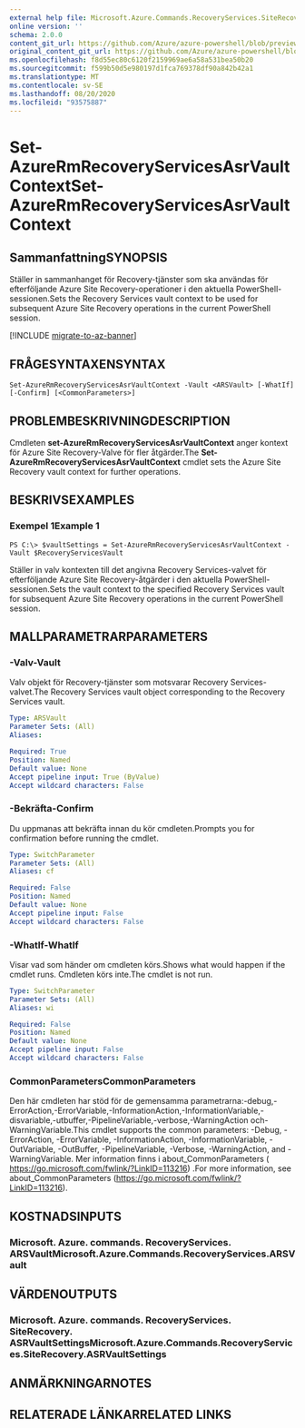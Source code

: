 ```yaml
---
external help file: Microsoft.Azure.Commands.RecoveryServices.SiteRecovery.dll-Help.xml
online version: ''
schema: 2.0.0
content_git_url: https://github.com/Azure/azure-powershell/blob/preview/src/ResourceManager/RecoveryServices.SiteRecovery/Commands.RecoveryServices.SiteRecovery/help/Set-AzureRmRecoveryServicesAsrVaultContext.md
original_content_git_url: https://github.com/Azure/azure-powershell/blob/preview/src/ResourceManager/RecoveryServices.SiteRecovery/Commands.RecoveryServices.SiteRecovery/help/Set-AzureRmRecoveryServicesAsrVaultContext.md
ms.openlocfilehash: f8d55ec80c6120f2159969ae6a58a531bea50b20
ms.sourcegitcommit: f599b50d5e980197d1fca769378df90a842b42a1
ms.translationtype: MT
ms.contentlocale: sv-SE
ms.lasthandoff: 08/20/2020
ms.locfileid: "93575887"
---
```

# <span data-ttu-id="0fcbf-101">Set-AzureRmRecoveryServicesAsrVaultContext</span><span class="sxs-lookup"><span data-stu-id="0fcbf-101">Set-AzureRmRecoveryServicesAsrVaultContext</span></span>

## <span data-ttu-id="0fcbf-102">Sammanfattning</span><span class="sxs-lookup"><span data-stu-id="0fcbf-102">SYNOPSIS</span></span>
<span data-ttu-id="0fcbf-103">Ställer in sammanhanget för Recovery-tjänster som ska användas för efterföljande Azure Site Recovery-operationer i den aktuella PowerShell-sessionen.</span><span class="sxs-lookup"><span data-stu-id="0fcbf-103">Sets the Recovery Services vault context to be used for subsequent Azure Site Recovery operations in the current PowerShell session.</span></span>

[!INCLUDE [migrate-to-az-banner](../../includes/migrate-to-az-banner.md)]

## <span data-ttu-id="0fcbf-104">FRÅGESYNTAXEN</span><span class="sxs-lookup"><span data-stu-id="0fcbf-104">SYNTAX</span></span>

```
Set-AzureRmRecoveryServicesAsrVaultContext -Vault <ARSVault> [-WhatIf] [-Confirm] [<CommonParameters>]
```

## <span data-ttu-id="0fcbf-105">PROBLEMBESKRIVNING</span><span class="sxs-lookup"><span data-stu-id="0fcbf-105">DESCRIPTION</span></span>
<span data-ttu-id="0fcbf-106">Cmdleten **set-AzureRmRecoveryServicesAsrVaultContext** anger kontext för Azure Site Recovery-Valve för fler åtgärder.</span><span class="sxs-lookup"><span data-stu-id="0fcbf-106">The **Set-AzureRmRecoveryServicesAsrVaultContext** cmdlet sets the Azure Site Recovery vault context for further operations.</span></span>

## <span data-ttu-id="0fcbf-107">BESKRIVS</span><span class="sxs-lookup"><span data-stu-id="0fcbf-107">EXAMPLES</span></span>

### <span data-ttu-id="0fcbf-108">Exempel 1</span><span class="sxs-lookup"><span data-stu-id="0fcbf-108">Example 1</span></span>
```
PS C:\> $vaultSettings = Set-AzureRmRecoveryServicesAsrVaultContext -Vault $RecoveryServicesVault
```

<span data-ttu-id="0fcbf-109">Ställer in valv kontexten till det angivna Recovery Services-valvet för efterföljande Azure Site Recovery-åtgärder i den aktuella PowerShell-sessionen.</span><span class="sxs-lookup"><span data-stu-id="0fcbf-109">Sets the vault context to the specified Recovery Services vault for subsequent Azure Site Recovery operations in the current PowerShell session.</span></span>

## <span data-ttu-id="0fcbf-110">MALLPARAMETRAR</span><span class="sxs-lookup"><span data-stu-id="0fcbf-110">PARAMETERS</span></span>

### <span data-ttu-id="0fcbf-111">-Valv</span><span class="sxs-lookup"><span data-stu-id="0fcbf-111">-Vault</span></span>
<span data-ttu-id="0fcbf-112">Valv objekt för Recovery-tjänster som motsvarar Recovery Services-valvet.</span><span class="sxs-lookup"><span data-stu-id="0fcbf-112">The Recovery Services vault object corresponding to the Recovery Services vault.</span></span>

```yaml
Type: ARSVault
Parameter Sets: (All)
Aliases: 

Required: True
Position: Named
Default value: None
Accept pipeline input: True (ByValue)
Accept wildcard characters: False
```

### <span data-ttu-id="0fcbf-113">-Bekräfta</span><span class="sxs-lookup"><span data-stu-id="0fcbf-113">-Confirm</span></span>
<span data-ttu-id="0fcbf-114">Du uppmanas att bekräfta innan du kör cmdleten.</span><span class="sxs-lookup"><span data-stu-id="0fcbf-114">Prompts you for confirmation before running the cmdlet.</span></span>

```yaml
Type: SwitchParameter
Parameter Sets: (All)
Aliases: cf

Required: False
Position: Named
Default value: None
Accept pipeline input: False
Accept wildcard characters: False
```

### <span data-ttu-id="0fcbf-115">-WhatIf</span><span class="sxs-lookup"><span data-stu-id="0fcbf-115">-WhatIf</span></span>
<span data-ttu-id="0fcbf-116">Visar vad som händer om cmdleten körs.</span><span class="sxs-lookup"><span data-stu-id="0fcbf-116">Shows what would happen if the cmdlet runs.</span></span>
<span data-ttu-id="0fcbf-117">Cmdleten körs inte.</span><span class="sxs-lookup"><span data-stu-id="0fcbf-117">The cmdlet is not run.</span></span>

```yaml
Type: SwitchParameter
Parameter Sets: (All)
Aliases: wi

Required: False
Position: Named
Default value: None
Accept pipeline input: False
Accept wildcard characters: False
```

### <span data-ttu-id="0fcbf-118">CommonParameters</span><span class="sxs-lookup"><span data-stu-id="0fcbf-118">CommonParameters</span></span>
<span data-ttu-id="0fcbf-119">Den här cmdleten har stöd för de gemensamma parametrarna:-debug,-ErrorAction,-ErrorVariable,-InformationAction,-InformationVariable,-disvariable,-utbuffer,-PipelineVariable,-verbose,-WarningAction och-WarningVariable.</span><span class="sxs-lookup"><span data-stu-id="0fcbf-119">This cmdlet supports the common parameters: -Debug, -ErrorAction, -ErrorVariable, -InformationAction, -InformationVariable, -OutVariable, -OutBuffer, -PipelineVariable, -Verbose, -WarningAction, and -WarningVariable.</span></span> <span data-ttu-id="0fcbf-120">Mer information finns i about_CommonParameters ( https://go.microsoft.com/fwlink/?LinkID=113216) .</span><span class="sxs-lookup"><span data-stu-id="0fcbf-120">For more information, see about_CommonParameters (https://go.microsoft.com/fwlink/?LinkID=113216).</span></span>

## <span data-ttu-id="0fcbf-121">KOSTNADS</span><span class="sxs-lookup"><span data-stu-id="0fcbf-121">INPUTS</span></span>

### <span data-ttu-id="0fcbf-122">Microsoft. Azure. commands. RecoveryServices. ARSVault</span><span class="sxs-lookup"><span data-stu-id="0fcbf-122">Microsoft.Azure.Commands.RecoveryServices.ARSVault</span></span>

## <span data-ttu-id="0fcbf-123">VÄRDEN</span><span class="sxs-lookup"><span data-stu-id="0fcbf-123">OUTPUTS</span></span>

### <span data-ttu-id="0fcbf-124">Microsoft. Azure. commands. RecoveryServices. SiteRecovery. ASRVaultSettings</span><span class="sxs-lookup"><span data-stu-id="0fcbf-124">Microsoft.Azure.Commands.RecoveryServices.SiteRecovery.ASRVaultSettings</span></span>

## <span data-ttu-id="0fcbf-125">ANMÄRKNINGAR</span><span class="sxs-lookup"><span data-stu-id="0fcbf-125">NOTES</span></span>

## <span data-ttu-id="0fcbf-126">RELATERADE LÄNKAR</span><span class="sxs-lookup"><span data-stu-id="0fcbf-126">RELATED LINKS</span></span>

